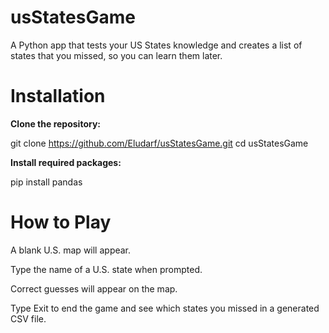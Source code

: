 # usStatesGame
A Python app that tests your US States knowledge and creates a list of states that you missed, so you can learn them later.

# Installation
**Clone the repository:**

git clone https://github.com/Eludarf/usStatesGame.git
cd usStatesGame

**Install required packages:**

pip install pandas

# How to Play

A blank U.S. map will appear.

Type the name of a U.S. state when prompted.

Correct guesses will appear on the map.

Type Exit to end the game and see which states you missed in a generated CSV file.
